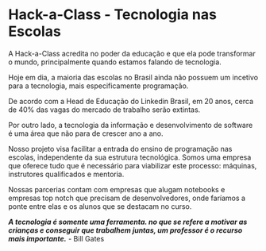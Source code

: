 # Hack-a-Class - Tecnologia nas Escolas

A Hack-a-Class acredita no poder da educação e que ela pode transformar o mundo, principalmente quando estamos falando de tecnologia.

Hoje em dia, a maioria das escolas no Brasil ainda não possuem um incetivo para a tecnologia, mais especificamente programação.

De acordo com a Head de Educação do Linkedin Brasil, em 20 anos, cerca de 40% das vagas do mercado de trabalho serão extintas.

Por outro lado, a tecnologia da informação e desenvolvimento de software é uma área que não para de crescer ano a ano.

Nosso projeto visa facilitar a entrada do ensino de programação nas escolas, independente da sua estrutura tecnológica. Somos uma empresa que oferece tudo que é necessário para viabilizar este processo: máquinas, instrutores qualificados e mentoria.

Nossas parcerias contam com empresas que alugam notebooks e empresas top notch que precisam de desenvolvedores, onde faríamos a ponte entre elas e os alunos que se destacam no curso.

***A tecnologia é somente uma ferramenta. no que se refere a motivar as crianças e conseguir que trabalhem juntas, um professor é o recurso mais importante.*** - Bill Gates

